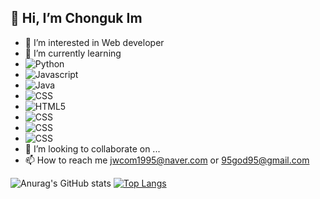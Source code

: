 ## 👋 Hi, I’m Chonguk Im
- 👀 I’m interested in Web developer
- 🌱 I’m currently learning 
- <img alt="Python" src ="https://img.shields.io/badge/Python-3776AB.svg?&style=for-the-badge&logo=Python&logoColor=white"/>
- <img alt="Javascript" src ="https://img.shields.io/badge/JavaScript-F7DF1E.svg?&style=for-the-badge&logo=JavaScript&logoColor=white"/>
- <img alt="Java" src ="https://img.shields.io/badge/Java-007396.svg?&style=for-the-badge&logo=Java&logoColor=white"/>
- <img alt="CSS" src ="https://img.shields.io/badge/css3-1572B6.svg?&style=for-the-badge&logo=CSS3&logoColor=white"/>
- <img alt="HTML5" src ="https://img.shields.io/badge/HTML5-E34F26.svg?&style=for-the-badge&logo=HTML5&logoColor=white"/>
- <img alt="CSS" src ="https://img.shields.io/badge/css3-1572B6.svg?&style=for-the-badge&logo=CSS&logoColor=white"/>
- <img alt="CSS" src ="https://img.shields.io/badge/css3-1572B6.svg?&style=for-the-badge&logo=CSS&logoColor=white"/>
- <img alt="CSS" src ="https://img.shields.io/badge/css3-1572B6.svg?&style=for-the-badge&logo=CSS&logoColor=white"/>
- 💞️ I’m looking to collaborate on ...
- 📫 How to reach me jwcom1995@naver.com or 95god95@gmail.com

![Anurag's GitHub stats](https://github-readme-stats.vercel.app/api?username=jwcom1995&count_private=true&include_all_commits=true&show_icons=true) [![Top Langs](https://github-readme-stats.vercel.app/api/top-langs/?username=jwcom1995&layout=compact)](https://github.com/anuraghazra/github-readme-stats)

<!--[![Top Langs](https://github-readme-stats.vercel.app/api/top-langs/?username=jwcom1995&layout=compact&theme=chartreuse-dark)](https://github.com/anuraghazra/github-readme-stats)-->
